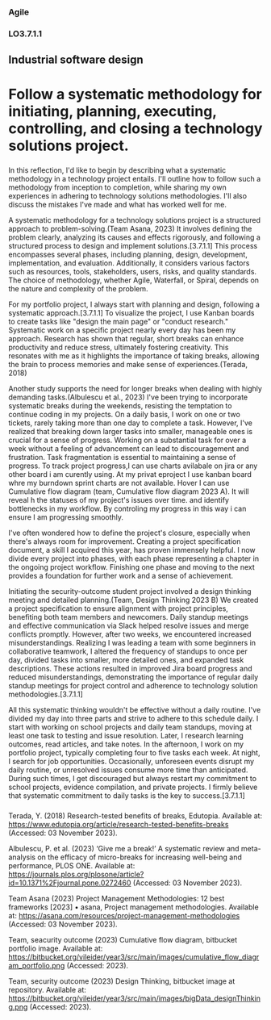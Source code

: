 ### Agile
### LO3.7.1.1
## Industrial software design
# Follow a systematic methodology for initiating, planning, executing, controlling, and closing a technology solutions project.

###
In this reflection, I'd like to begin by describing what a systematic methodology in a technology project entails. I'll outline how to follow such a methodology from inception to completion, while sharing my own experiences in adhering to technology solutions methodologies. I'll also discuss the mistakes I've made and what has worked well for me.

A systematic methodology for a technology solutions project is a structured approach to problem-solving.(Team Asana, 2023) It involves defining the problem clearly, analyzing its causes and effects rigorously, and following a structured process to design and implement solutions.[3.7.1.1] This process encompasses several phases, including planning, design, development, implementation, and evaluation. Additionally, it considers various factors such as resources, tools, stakeholders, users, risks, and quality standards. The choice of methodology, whether Agile, Waterfall, or Spiral, depends on the nature and complexity of the problem.

For my portfolio project, I always start with planning and design, following a systematic approach.[3.7.1.1] To visualize the project, I use Kanban boards to create tasks like "design the main page" or "conduct research." Systematic work on a specific project nearly every day has been my approach. Research has shown that regular, short breaks can enhance productivity and reduce stress, ultimately fostering creativity. This resonates with me as it highlights the importance of taking breaks, allowing the brain to process memories and make sense of experiences.(Terada, 2018)

Another study supports the need for longer breaks when dealing with highly demanding tasks.(Albulescu et al., 2023) I've been trying to incorporate systematic breaks during the weekends, resisting the temptation to continue coding in my projects. On a daily basis, I work on one or two tickets, rarely taking more than one day to complete a task. However, I've realized that breaking down larger tasks into smaller, manageable ones is crucial for a sense of progress. Working on a substantial task for over a week without a feeling of advancement can lead to discouragement and frustration. Task fragmentation is essential to maintaining a sense of progress. To track project progress,I can use charts avilabale on jira or any other board i am curently using. At my privat eproject I use kanban board whre my burndown sprint charts are not available. Hover I can use Cumulative flow diagram (team, Cumulative flow diagram 2023 A). It will reveal h the statuses of my project's issues over time. and identify bottlenecks in my workflow. By controling my progress in this way i can ensure I am progressing smoothly.

I've often wondered how to define the project's closure, especially when there's always room for improvement. Creating a project specification document, a skill I acquired this year, has proven immensely helpful. I now divide every project into phases, with each phase representing a chapter in the ongoing project workflow. Finishing one phase and moving to the next provides a foundation for further work and a sense of achievement.

Initiating the security-outcome student project involved a design thinking meeting and detailed planning.(Team, Design Thinking 2023 B) We created a project specification to ensure alignment with project principles, benefiting both team members and newcomers. Daily standup meetings and effective communication via Slack helped resolve issues and merge conflicts promptly. However, after two weeks, we encountered increased misunderstandings. Realizing I was leading a team with some beginners in collaborative teamwork, I altered the frequency of standups to once per day, divided tasks into smaller, more detailed ones, and expanded task descriptions. These actions resulted in improved Jira board progress and reduced misunderstandings, demonstrating the importance of regular daily standup meetings for project control and adherence to technology solution methodologies.[3.7.1.1]

All this systematic thinking wouldn't be effective without a daily routine. I've divided my day into three parts and strive to adhere to this schedule daily. I start with working on school projects and daily team standups, moving at least one task to testing and issue resolution. Later, I research learning outcomes, read articles, and take notes. In the afternoon, I work on my portfolio project, typically completing four to five tasks each week. At night, I search for job opportunities. Occasionally, unforeseen events disrupt my daily routine, or unresolved issues consume more time than anticipated. During such times, I get discouraged but always restart my commitment to school projects, evidence compilation, and private projects. I firmly believe that systematic commitment to daily tasks is the key to success.[3.7.1.1]

###

Terada, Y. (2018) Research-tested benefits of breaks, Edutopia. Available at: https://www.edutopia.org/article/research-tested-benefits-breaks (Accessed: 03 November 2023). 

Albulescu, P. et al. (2023) ‘Give me a break!’ A systematic review and meta-analysis on the efficacy of micro-breaks for increasing well-being and performance, PLOS ONE. Available at: https://journals.plos.org/plosone/article?id=10.1371%2Fjournal.pone.0272460 (Accessed: 03 November 2023). 

Team Asana (2023) Project Management Methodologies: 12 best frameworks [2023] • asana, Project management methodologies. Available at: https://asana.com/resources/project-management-methodologies (Accessed: 03 November 2023). 

Team, seacurity outcome (2023) Cumulative flow diagram, bitbucket portfolio image. Available at: https://bitbucket.org/vileider/year3/src/main/images/cumulative_flow_diagram_portfolio.png (Accessed: 2023). 

Team, security outcome (2023) Design Thinking, bitbucket image at repository. Available at: https://bitbucket.org/vileider/year3/src/main/images/bigData_designThinking.png (Accessed: 2023). 
